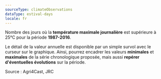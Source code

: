 ```yaml
---
sourceType: climateObservations
dataType: estival-days
locale: fr
---
```


Nombre des jours où la **température maximale journalière** est supérieure à
25°C pour la période **1987-2016**.

Le détail de la valeur annuelle est disponible par un simple survol avec le curseur sur le graphique. Ainsi, pourrez encadrer les valeurs **minimales** et **maximales** de la série chronologique proposée, mais aussi **repérer d'éventuelles évolutions** sur la période.

Source : Agri4Cast, JRC
